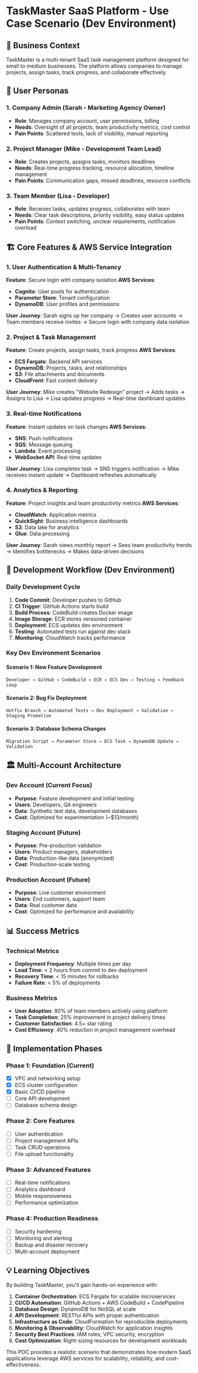 # TaskMaster SaaS Platform - Use Case Scenario (Dev Environment)

## 🎯 Business Context
TaskMaster is a multi-tenant SaaS task management platform designed for small to medium businesses. The platform allows companies to manage projects, assign tasks, track progress, and collaborate effectively.

## 👥 User Personas

### 1. Company Admin (Sarah - Marketing Agency Owner)
- **Role**: Manages company account, user permissions, billing
- **Needs**: Oversight of all projects, team productivity metrics, cost control
- **Pain Points**: Scattered tools, lack of visibility, manual reporting

### 2. Project Manager (Mike - Development Team Lead)
- **Role**: Creates projects, assigns tasks, monitors deadlines
- **Needs**: Real-time progress tracking, resource allocation, timeline management
- **Pain Points**: Communication gaps, missed deadlines, resource conflicts

### 3. Team Member (Lisa - Developer)
- **Role**: Receives tasks, updates progress, collaborates with team
- **Needs**: Clear task descriptions, priority visibility, easy status updates
- **Pain Points**: Context switching, unclear requirements, notification overload

## 🏗️ Core Features & AWS Service Integration

### 1. User Authentication & Multi-Tenancy
**Feature**: Secure login with company isolation
**AWS Services**: 
- **Cognito**: User pools for authentication
- **Parameter Store**: Tenant configuration
- **DynamoDB**: User profiles and permissions

**User Journey**: Sarah signs up her company → Creates user accounts → Team members receive invites → Secure login with company data isolation

### 2. Project & Task Management
**Feature**: Create projects, assign tasks, track progress
**AWS Services**:
- **ECS Fargate**: Backend API services
- **DynamoDB**: Projects, tasks, and relationships
- **S3**: File attachments and documents
- **CloudFront**: Fast content delivery

**User Journey**: Mike creates "Website Redesign" project → Adds tasks → Assigns to Lisa → Lisa updates progress → Real-time dashboard updates

### 3. Real-time Notifications
**Feature**: Instant updates on task changes
**AWS Services**:
- **SNS**: Push notifications
- **SQS**: Message queuing
- **Lambda**: Event processing
- **WebSocket API**: Real-time updates

**User Journey**: Lisa completes task → SNS triggers notification → Mike receives instant update → Dashboard refreshes automatically

### 4. Analytics & Reporting
**Feature**: Project insights and team productivity metrics
**AWS Services**:
- **CloudWatch**: Application metrics
- **QuickSight**: Business intelligence dashboards
- **S3**: Data lake for analytics
- **Glue**: Data processing

**User Journey**: Sarah views monthly report → Sees team productivity trends → Identifies bottlenecks → Makes data-driven decisions

## 🔄 Development Workflow (Dev Environment)

### Daily Development Cycle
1. **Code Commit**: Developer pushes to GitHub
2. **CI Trigger**: GitHub Actions starts build
3. **Build Process**: CodeBuild creates Docker image
4. **Image Storage**: ECR stores versioned container
5. **Deployment**: ECS updates dev environment
6. **Testing**: Automated tests run against dev stack
7. **Monitoring**: CloudWatch tracks performance

### Key Dev Environment Scenarios

#### Scenario 1: New Feature Development
```
Developer → GitHub → CodeBuild → ECR → ECS Dev → Testing → Feedback Loop
```

#### Scenario 2: Bug Fix Deployment
```
Hotfix Branch → Automated Tests → Dev Deployment → Validation → Staging Promotion
```

#### Scenario 3: Database Schema Changes
```
Migration Script → Parameter Store → ECS Task → DynamoDB Update → Validation
```

## 🏛️ Multi-Account Architecture

### Dev Account (Current Focus)
- **Purpose**: Feature development and initial testing
- **Users**: Developers, QA engineers
- **Data**: Synthetic test data, development databases
- **Cost**: Optimized for experimentation (~$13/month)

### Staging Account (Future)
- **Purpose**: Pre-production validation
- **Users**: Product managers, stakeholders
- **Data**: Production-like data (anonymized)
- **Cost**: Production-scale testing

### Production Account (Future)
- **Purpose**: Live customer environment
- **Users**: End customers, support team
- **Data**: Real customer data
- **Cost**: Optimized for performance and availability

## 📊 Success Metrics

### Technical Metrics
- **Deployment Frequency**: Multiple times per day
- **Lead Time**: < 2 hours from commit to dev deployment
- **Recovery Time**: < 15 minutes for rollbacks
- **Failure Rate**: < 5% of deployments

### Business Metrics
- **User Adoption**: 80% of team members actively using platform
- **Task Completion**: 25% improvement in project delivery times
- **Customer Satisfaction**: 4.5+ star rating
- **Cost Efficiency**: 40% reduction in project management overhead

## 🚀 Implementation Phases

### Phase 1: Foundation (Current)
- [x] VPC and networking setup
- [x] ECS cluster configuration
- [x] Basic CI/CD pipeline
- [ ] Core API development
- [ ] Database schema design

### Phase 2: Core Features
- [ ] User authentication
- [ ] Project management APIs
- [ ] Task CRUD operations
- [ ] File upload functionality

### Phase 3: Advanced Features
- [ ] Real-time notifications
- [ ] Analytics dashboard
- [ ] Mobile responsiveness
- [ ] Performance optimization

### Phase 4: Production Readiness
- [ ] Security hardening
- [ ] Monitoring and alerting
- [ ] Backup and disaster recovery
- [ ] Multi-account deployment

## 💡 Learning Objectives

By building TaskMaster, you'll gain hands-on experience with:

1. **Container Orchestration**: ECS Fargate for scalable microservices
2. **CI/CD Automation**: GitHub Actions + AWS CodeBuild + CodePipeline
3. **Database Design**: DynamoDB for NoSQL at scale
4. **API Development**: RESTful APIs with proper authentication
5. **Infrastructure as Code**: CloudFormation for reproducible deployments
6. **Monitoring & Observability**: CloudWatch for application insights
7. **Security Best Practices**: IAM roles, VPC security, encryption
8. **Cost Optimization**: Right-sizing resources for development workloads

This POC provides a realistic scenario that demonstrates how modern SaaS applications leverage AWS services for scalability, reliability, and cost-effectiveness.